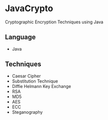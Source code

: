 # JavaCrypto
Cryptographic Encryption Techniques using Java

## Language
* Java

## Techniques
* Caesar Cipher
* Substitution Technique
* Diffie Helmann Key Exchange
* RSA
* MD5
* AES
* ECC
* Steganography